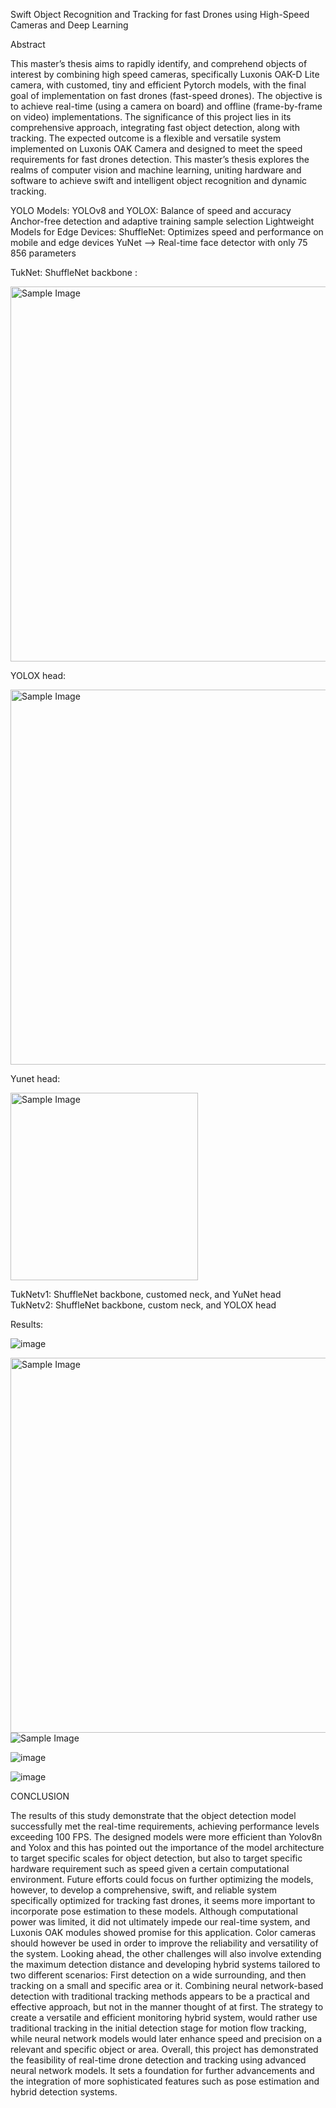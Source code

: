 Swift Object Recognition and Tracking for fast Drones using High-Speed Cameras and Deep Learning

Abstract

This master’s thesis aims to rapidly identify, and comprehend objects of interest by combining high
speed cameras, specifically Luxonis OAK-D Lite camera, with customed, tiny and efficient Pytorch 
models, with the final goal of implementation on fast drones (fast-speed drones). The objective is to 
achieve real-time (using a camera on board) and offline (frame-by-frame on video) implementations. 
The significance of this project lies in its comprehensive approach, integrating fast object detection, 
along with tracking. The expected outcome is a flexible and versatile system implemented on Luxonis 
OAK Camera and designed to meet the speed requirements for fast drones detection. 
This master’s thesis explores the realms of computer vision and machine learning, uniting hardware 
and software to achieve swift and intelligent object recognition and dynamic tracking. 


YOLO Models:
YOLOv8 and YOLOX: Balance of speed and accuracy
Anchor-free detection and adaptive training sample selection
Lightweight Models for Edge Devices:
ShuffleNet: Optimizes speed and performance on mobile and edge devices
YuNet --> Real-time face detector with only 75 856 parameters

TukNet:
ShuffleNet backbone :

<img src="https://github.com/user-attachments/assets/857d40fd-62f5-4cf3-964d-4f68f28b216f" alt="Sample Image" width="600">

YOLOX head:

<img src="https://github.com/user-attachments/assets/a9d5a2b5-49ec-47d9-9c20-dd5b42484ccc" alt="Sample Image" width="600">

Yunet head:

<img src="https://github.com/user-attachments/assets/f2e0cb02-87b1-4b16-afbb-60cec18492ca" alt="Sample Image" width="300">


TukNetv1: ShuffleNet backbone, customed neck, and YuNet head  
TukNetv2: ShuffleNet backbone, custom neck, and YOLOX head 

Results:

![image](https://github.com/user-attachments/assets/1782d768-67bb-4629-9cdc-0ef978573d3b)


<img src="https://github.com/user-attachments/assets/5a4e6eea-65a4-47be-a2a2-83114922354a" alt="Sample Image" width="600">

<img src="https://github.com/user-attachments/assets/c57fd226-1c0b-46ca-9a69-77f376f8239c" alt="Sample Image">


![image](https://github.com/user-attachments/assets/48cf1ae5-3d64-49f0-8b8e-9e7a689d990c)

![image](https://github.com/user-attachments/assets/f2ffa474-c450-4b91-b785-21945665169a)


CONCLUSION

The results of this study demonstrate that the object detection model successfully met the real-time 
requirements, achieving performance levels exceeding 100 FPS. The designed models were more 
efficient than Yolov8n and Yolox and this has pointed out the importance of the model architecture to 
target specific scales for object detection, but also to target specific hardware requirement such as 
speed given a certain computational environment. Future efforts could focus on further optimizing the 
models, however, to develop a comprehensive, swift, and reliable system specifically optimized for 
tracking fast drones, it seems more important to incorporate pose estimation to these models. 
Although computational power was limited, it did not ultimately impede our real-time system, and 
Luxonis OAK modules showed promise for this application. Color cameras should however be used in 
order to improve the reliability and versatility of the system. 
Looking ahead, the other challenges will also involve extending the maximum detection distance and 
developing hybrid systems tailored to two different scenarios: First detection on a wide surrounding, 
and then tracking on a small and specific area or it. Combining neural network-based detection with 
traditional tracking methods appears to be a practical and effective approach, but not in the manner 
thought of at first. The strategy to create a versatile and efficient monitoring hybrid system, would 
rather use traditional tracking in the initial detection stage for motion flow tracking, while neural 
network models would later enhance speed and precision on a relevant and specific object or area. 
Overall, this project has demonstrated the feasibility of real-time drone detection and tracking using 
advanced neural network models. It sets a foundation for further advancements and the integration 
of more sophisticated features such as pose estimation and hybrid detection systems.


